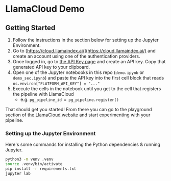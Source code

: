 # LlamaCloud Demo

## Getting Started

1. Follow the instructions in the section below for setting up the Jupyter Environment.
1. Go to [https://cloud.llamaindex.ai/](https://cloud.llamaindex.ai/) and create an account using one of the authentication providers.
1. Once logged in, go to [the API Key page](https://cloud.llamaindex.ai/api-key) and create an API key. Copy that generated API key to your clipboard.
1. Open one of the Jupyter notebooks in this repo (`demo.ipynb` or `demo_sec.ipynb`) and paste the API key into the first cell block that reads `os.environ["PLATFORM_API_KEY"] = "..."`
1. Execute the cells in the notebook until you get to the cell that registers the pipeline with LlamaCloud
    * e.g. `pg_pipeline_id = pg_pipeline.register()`

That should get you started! From there you can go to the playground section of [the LlamaCloud website](https://cloud.llamaindex.ai/) and start experimenting with your pipeline.

### Setting up the Jupyter Environment
Here's some commands for installing the Python dependencies & running Jupyter.
```bash
python3 -m venv .venv
source .venv/bin/activate
pip install -r requirements.txt
jupyter lab
```
